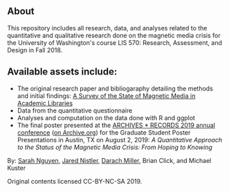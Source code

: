 ## About
This repository includes all research, data, and analyses related to the quantitative and qualitative research done on the magnetic media crisis for the University of Washington's course LIS 570: Research, Assessment, and Design in Fall 2018. 

## Available assets include:
- The original research paper and bibliogaraphy detailing the methods and initial findings: [A Survey of the State of Magnetic Media in Academic Libraries](https://github.com/darachm/magnets_how_do_they_work/blob/master/NguyenNistlerClickKuster_MagneticMediaSurvey_F2018.pdf)
- Data from the quantitative questionnaire
- Analyses and computation on the data done with R and ggplot
- The final poster presented at the [ARCHIVES * RECORDS 2019 annual conference](https://archives2019.sched.com/event/NpZ1/graduate-student-poster-presentations) ([on Archive.org](https://web.archive.org/web/20190713004555/https://archives2019.sched.com/event/NpZ1/graduate-student-poster-presentations)) for the Graduate Student Poster Presentations in Austin, TX on August 2, 2019: _A Quantitative Approach to the Status of the Magnetic Media Crisis: From Hoping to Knowing_

By: [Sarah Nguyen](https://michi-gato.github.io/), [Jared Nistler](https://jnistler.com/), [Darach Miller](http://rhesis.com/), Brian Click, and Michael Kuster

Original contents licensed CC-BY-NC-SA 2019.


